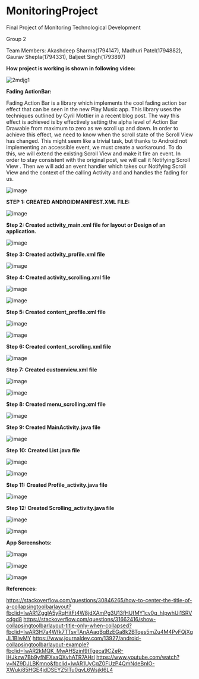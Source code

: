 # MonitoringProject

Final Project of Monitoring Technological Development

Group  2 

 Team Members: Akashdeep Sharma(1794147), Madhuri Patel(1794882), Gaurav Shepla(1794331), Baljeet Singh(1793897) 

**How project is working is shown in following video:**


![2mdjg1](https://user-images.githubusercontent.com/39096188/48375995-9f306800-e697-11e8-9049-07db4b180824.gif)

**Fading ActionBar:**

Fading Action Bar is a library which implements the cool fading action bar effect that can be seen in the new Play Music app.
This library uses the techniques outlined by Cyril Mottier in a recent blog post.
The way this effect is achieved is by effectively setting the alpha level of Action Bar Drawable from maximum to zero as we scroll up and down. In order to achieve this effect, we need to know when the scroll state of the Scroll View has changed. This might seem like a trivial task, but thanks to Android not implementing an accessible event, we must create a workaround. To do this, we will extend the existing Scroll View and make it fire an event. In order to stay consistent with the original post, we will call it Notifying Scroll View . Then we will add an event handler which takes our Notifying Scroll View and the context of the calling Activity and and handles the fading for us.
 
![image](https://user-images.githubusercontent.com/39096188/48374779-ddc42380-e693-11e8-833b-dba5753e3b4e.png)






**STEP 1: CREATED ANDROIDMANIFEST.XML FILE:**

 ![image](https://user-images.githubusercontent.com/39096188/48374871-0f3cef00-e694-11e8-8b32-4e75755585dd.png)

**Step 2: Created activity_main.xml file for layout or Design of an application.**

 ![image](https://user-images.githubusercontent.com/39096188/48374905-27ad0980-e694-11e8-813c-89c0f181dc11.png)

**Step 3: Created activity_profile.xml file**

 ![image](https://user-images.githubusercontent.com/39096188/48374927-37c4e900-e694-11e8-8b7a-1e08d69db216.png)

**Step 4: Created activity_scrolling.xml file**
 
![image](https://user-images.githubusercontent.com/39096188/48374980-60e57980-e694-11e8-9799-8f096bf60bff.png)

![image](https://user-images.githubusercontent.com/39096188/48375000-6fcc2c00-e694-11e8-83ab-a33c81c98cfc.png)

**Step 5: Created content_profile.xml file**

 ![image](https://user-images.githubusercontent.com/39096188/48375017-7ce91b00-e694-11e8-9913-3a922096073a.png)
 
 ![image](https://user-images.githubusercontent.com/39096188/48375152-04368e80-e695-11e8-83ea-84502beaa20f.png)
 
**Step 6: Created content_scrolling.xml file**
 
 ![image](https://user-images.githubusercontent.com/39096188/48375161-10bae700-e695-11e8-9e18-e2496e485e3d.png)
 
**Step 7: Created customview.xml file**
 
 ![image](https://user-images.githubusercontent.com/39096188/48375183-1dd7d600-e695-11e8-8844-d8026ba7879c.png)
 
 
![image](https://user-images.githubusercontent.com/39096188/48375194-29c39800-e695-11e8-994d-bc74b7a587d8.png)

**Step 8: Created menu_scrolling.xml file**

 ![image](https://user-images.githubusercontent.com/39096188/48375207-3647f080-e695-11e8-826c-90851d87a511.png)

**Step 9: Created MainActivity.java file**


![image](https://user-images.githubusercontent.com/39096188/48375219-3f38c200-e695-11e8-90ca-f9522fcb9d80.png)

**Step 10: Created List.java file**

 ![image](https://user-images.githubusercontent.com/39096188/48375230-495ac080-e695-11e8-9f39-e3a0fdba75c1.png)
 
 

![image](https://user-images.githubusercontent.com/39096188/48375244-55df1900-e695-11e8-9588-ecbc22c813ad.png)

 
**Step 11: Created Profile_activity.java file**
 
 ![image](https://user-images.githubusercontent.com/39096188/48375258-61324480-e695-11e8-86b1-2576fb5aedc2.png)

 
**Step 12: Created Scrolling_activity.java file**

![image](https://user-images.githubusercontent.com/39096188/48375270-6c857000-e695-11e8-84a3-dbf041c34140.png)
 
 ![image](https://user-images.githubusercontent.com/39096188/48375281-78713200-e695-11e8-994f-0b217305ef33.png)

**App Screenshots:**
 
 ![image](https://user-images.githubusercontent.com/39096188/48375303-83c45d80-e695-11e8-968c-555647506503.png)

 
![image](https://user-images.githubusercontent.com/39096188/48375319-8e7ef280-e695-11e8-9283-9764cea88e25.png)


![image](https://user-images.githubusercontent.com/39096188/48375331-98a0f100-e695-11e8-8c0a-52479de80bea.png)

**References:**

https://stackoverflow.com/questions/30846265/how-to-center-the-title-of-a-collapsingtoolbarlayout?fbclid=IwAR1ZgglA5yRqHitFt4W8jdXAmPg3U13fHUfMY1cv0q_hIpwhUi1SRVcdgd8
https://stackoverflow.com/questions/31662416/show-collapsingtoolbarlayout-title-only-when-collapsed?fbclid=IwAR3H7a4Wfk7TTsvTAnAAaqBqBzEGa8k2BTqes5mZu4M4PvFQjXgJL1BlwMY
https://www.journaldev.com/13927/android-collapsingtoolbarlayout-example?fbclid=IwAR2kMQK_MwAHSzinI9tTgeca9CZeR-IHJkzw7Bb9yfNFXxaQXvhATR7AHrI
https://www.youtube.com/watch?v=NZ9DJLBKmno&fbclid=IwAR1UyCqZ0FUzP4QmNdeBnIO-XWuki85HGE4jdDSEYZ5ITu0qvL6WsjkI6L4

